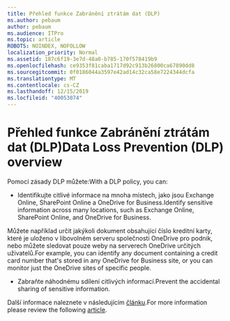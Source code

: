 ```yaml
---
title: Přehled funkce Zabránění ztrátám dat (DLP)
ms.author: pebaum
author: pebaum
ms.audience: ITPro
ms.topic: article
ROBOTS: NOINDEX, NOFOLLOW
localization_priority: Normal
ms.assetid: 187c6f19-3e7d-48a0-b785-170f578419b9
ms.openlocfilehash: ce9353f81caba1717d92c913b26800ca67890dd8
ms.sourcegitcommit: 0f0186044a3597e42ad14c32ca58e7224344dcfa
ms.translationtype: MT
ms.contentlocale: cs-CZ
ms.lasthandoff: 12/15/2019
ms.locfileid: "40053074"
---
```

# <a name="data-loss-prevention-dlp-overview"></a><span data-ttu-id="ff744-102">Přehled funkce Zabránění ztrátám dat (DLP)</span><span class="sxs-lookup"><span data-stu-id="ff744-102">Data Loss Prevention (DLP) overview</span></span>

<span data-ttu-id="ff744-103">Pomocí zásady DLP můžete:</span><span class="sxs-lookup"><span data-stu-id="ff744-103">With a DLP policy, you can:</span></span>

- <span data-ttu-id="ff744-104">Identifikujte citlivé informace na mnoha místech, jako jsou Exchange Online, SharePoint Online a OneDrive for Business.</span><span class="sxs-lookup"><span data-stu-id="ff744-104">Identify sensitive information across many locations, such as Exchange Online, SharePoint Online, and OneDrive for Business.</span></span>


<span data-ttu-id="ff744-105">Můžete například určit jakýkoli dokument obsahující číslo kreditní karty, které je uloženo v libovolném serveru společnosti OneDrive pro podnik, nebo můžete sledovat pouze weby na serverech OneDrive určitých uživatelů.</span><span class="sxs-lookup"><span data-stu-id="ff744-105">For example, you can identify any document containing a credit card number that's stored in any OneDrive for Business site, or you can monitor just the OneDrive sites of specific people.</span></span>

- <span data-ttu-id="ff744-106">Zabraňte náhodnému sdílení citlivých informací.</span><span class="sxs-lookup"><span data-stu-id="ff744-106">Prevent the accidental sharing of sensitive information.</span></span>


<span data-ttu-id="ff744-107">Další informace naleznete v následujícím [článku](https://docs.microsoft.com/office365/securitycompliance/data-loss-prevention-policies).</span><span class="sxs-lookup"><span data-stu-id="ff744-107">For more information please review the following [article](https://docs.microsoft.com/office365/securitycompliance/data-loss-prevention-policies).</span></span>

